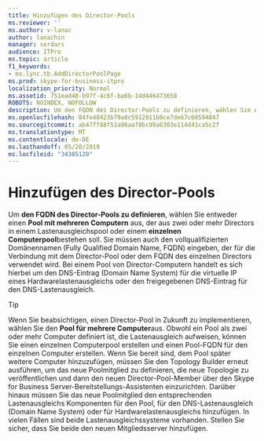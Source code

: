 ```yaml
---
title: Hinzufügen des Director-Pools
ms.reviewer: ''
ms.author: v-lanac
author: lanachin
manager: serdars
audience: ITPro
ms.topic: article
f1_keywords:
- ms.lync.tb.AddDirectorPoolPage
ms.prod: skype-for-business-itpro
localization_priority: Normal
ms.assetid: 751ead48-b97f-4c6f-ba6b-14d446473658
ROBOTS: NOINDEX, NOFOLLOW
description: Um den FQDN des Director-Pools zu definieren, wählen Sie entweder einen Pool mit mehreren Computern aus, der aus zwei oder mehr Directors in einem Lastenausgleichspool oder einem einzelnen Computerpool bestehen soll. Sie müssen auch den vollqualifizierten Domänennamen (Fully Qualified Domain Name, FQDN) eingeben, der für die Verbindung mit dem Director-Pool oder dem FQDN des einzelnen Directors verwendet wird. Bei einem Pool von Director-Computern handelt es sich hierbei um den DNS-Eintrag (Domain Name System) für die virtuelle IP eines Hardwarelastenausgleichs oder den freigegebenen DNS-Eintrag für den DNS-Lastenausgleich.
ms.openlocfilehash: 04fe48423b79a0c5912811b8ce7de67c60594847
ms.sourcegitcommit: ab47ff88f51a96aaf8bc99a6303e114d41ca5c2f
ms.translationtype: MT
ms.contentlocale: de-DE
ms.lasthandoff: 05/20/2019
ms.locfileid: "34305120"
---
```

# <a name="add-director-pool"></a>Hinzufügen des Director-Pools
 
Um **den FQDN des Director-Pools zu definieren**, wählen Sie entweder einen **Pool mit mehreren Computern** aus, der aus zwei oder mehr Directors in einem Lastenausgleichspool oder einem **einzelnen Computerpool**bestehen soll. Sie müssen auch den vollqualifizierten Domänennamen (Fully Qualified Domain Name, FQDN) eingeben, der für die Verbindung mit dem Director-Pool oder dem FQDN des einzelnen Directors verwendet wird. Bei einem Pool von Director-Computern handelt es sich hierbei um den DNS-Eintrag (Domain Name System) für die virtuelle IP eines Hardwarelastenausgleichs oder den freigegebenen DNS-Eintrag für den DNS-Lastenausgleich.
  
> [!TIP]
> Wenn Sie beabsichtigen, einen Director-Pool in Zukunft zu implementieren, wählen Sie den **Pool für mehrere Computer**aus. Obwohl ein Pool als zwei oder mehr Computer definiert ist, die Lastenausgleich aufweisen, können Sie einen einzelnen Computerpool erstellen und einen Pool-FQDN für den einzelnen Computer erstellen. Wenn Sie bereit sind, dem Pool später weitere Computer hinzuzufügen, müssen Sie den Topology Builder erneut ausführen, um das neue Poolmitglied zu definieren, die neue Topologie zu veröffentlichen und dann den neuen Director-Pool-Member über den Skype for Business Server-Bereitstellungs-Assistenten einzurichten. Darüber hinaus müssen Sie das neue Poolmitglied den entsprechenden Lastenausgleichs Komponenten für den Pool, für den DNS-Lastenausgleich (Domain Name System) oder für Hardwarelastenausgleichs hinzufügen. In vielen Fällen sind beide Lastenausgleichssysteme vorhanden. Stellen Sie sicher, dass Sie beide den neuen Mitgliedsserver hinzufügen. 
  


